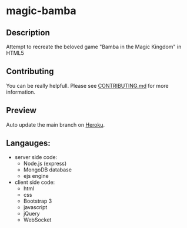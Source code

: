 # magic-bamba
## Description
Attempt to recreate the beloved game "Bamba in the Magic Kingdom" in HTML5

## Contributing
You can be really helpfull.
Please see [CONTRIBUTING.md](CONTRIBUTING.md) for more information.

## Preview
Auto update the main branch on [Heroku](https://magic-bamba.herokuapp.com).

## Langauges:
- server side code:
    + Node.js (express)
    + MongoDB database
    + ejs engine
- client side code:
    + html
    + css
    + Bootstrap 3
    + javascript
    + jQuery
    + WebSocket